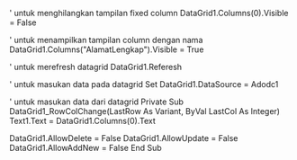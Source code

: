 ' untuk menghilangkan tampilan fixed column
DataGrid1.Columns(0).Visible = False

' untuk menampilkan tampilan column dengan nama
DataGrid1.Columns("AlamatLengkap").Visible = True

' untuk merefresh datagrid
DataGrid1.Referesh

' untuk masukan data pada datagrid
Set DataGrid1.DataSource = Adodc1

' untuk masukan data dari datagrid
Private Sub DataGrid1_RowColChange(LastRow As Variant, ByVal LastCol As Integer)
Text1.Text = DataGrid1.Columns(0).Text

DataGrid1.AllowDelete = False
DataGrid1.AllowUpdate = False
DataGrid1.AllowAddNew = False
End Sub
